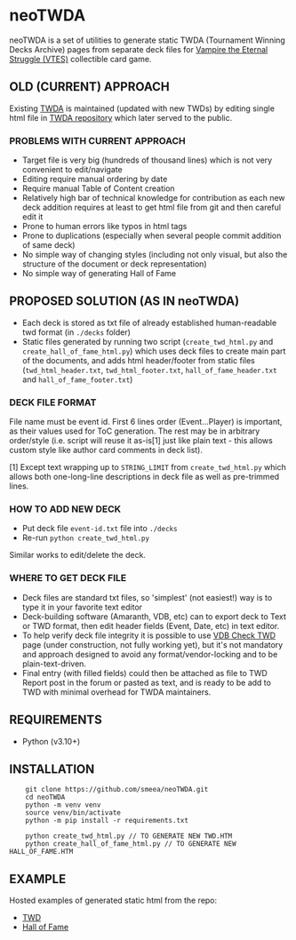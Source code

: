 # neoTWDA

neoTWDA is a set of utilities to generate static TWDA (Tournament Winning Decks Archive) pages from separate deck files for [Vampire the Eternal Struggle (VTES)](https://www.vekn.net/what-is-v-tes) collectible card game.

## OLD (CURRENT) APPROACH
Existing [TWDA](http://www.vekn.fr/decks/twd.htm) is maintained (updated with new TWDs) by editing single html file in [TWDA repository](https://github.com/GiottoVerducci/TWD) which later served to the public.

### PROBLEMS WITH CURRENT APPROACH
* Target file is very big (hundreds of thousand lines) which is not very convenient to edit/navigate
* Editing require manual ordering by date
* Require manual Table of Content creation
* Relatively high bar of technical knowledge for contribution as each new deck addition requires at least to get html file from git and then careful edit it
* Prone to human errors like typos in html tags
* Prone to duplications (especially when several people commit addition of same deck)
* No simple way of changing styles (including not only visual, but also the structure of the document or deck representation)
* No simple way of generating Hall of Fame

## PROPOSED SOLUTION (AS IN neoTWDA)
* Each deck is stored as txt file of already established human-readable twd format (in `./decks` folder)
* Static files generated by running two script (`create_twd_html.py` and `create_hall_of_fame_html.py`) which uses deck files to create main part of the documents, and adds html header/footer from static files (`twd_html_header.txt`, `twd_html_footer.txt`, `hall_of_fame_header.txt` and `hall_of_fame_footer.txt`)

### DECK FILE FORMAT
File name must be event id.
First 6 lines order (Event...Player) is important, as their values used for ToC generation.
The rest may be in arbitrary order/style (i.e. script will reuse it as-is[1] just like plain text - this allows custom style like author card comments in deck list).

[1] Except text wrapping up to `STRING_LIMIT` from `create_twd_html.py` which allows both one-long-line descriptions in deck file as well as pre-trimmed lines.

### HOW TO ADD NEW DECK
* Put deck file `event-id.txt` file into `./decks`
* Re-run `python create_twd_html.py`

Similar works to edit/delete the deck.

### WHERE TO GET DECK FILE
* Deck files are standard txt files, so 'simplest' (not easiest!) way is to type it in your favorite text editor
* Deck-building software (Amaranth, VDB, etc) can to export deck to Text or TWD format, then edit header fields (Event, Date, etc) in text editor.
* To help verify deck file integrity it is possible to use [VDB Check TWD](https://vdb.im/twd_check) page (under construction, not fully working yet), but it's not mandatory and approach designed to avoid any format/vendor-locking and to be plain-text-driven.
* Final entry (with filled fields) could then be attached as file to TWD Report post in the forum or pasted as text, and is ready to be add to TWD with minimal overhead for TWDA maintainers.

## REQUIREMENTS
* Python (v3.10+)

## INSTALLATION
```
    git clone https://github.com/smeea/neoTWDA.git
    cd neoTWDA
    python -m venv venv
    source venv/bin/activate
    python -m pip install -r requirements.txt

    python create_twd_html.py // TO GENERATE NEW TWD.HTM
    python create_hall_of_fame_html.py // TO GENERATE NEW HALL_OF_FAME.HTM
```

## EXAMPLE
Hosted examples of generated static html from the repo:
* [TWD](https://vdb-beta.smeea.casa/twd.htm)
* [Hall of Fame](https://vdb-beta.smeea.casa/hall_of_fame.htm)
